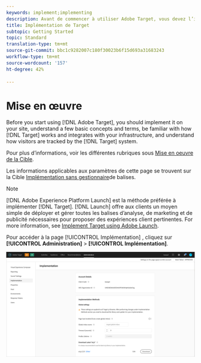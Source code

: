 ```yaml
---
keywords: implement;implementing
description: Avant de commencer à utiliser Adobe Target, vous devez l’implémenter sur votre site, comprendre quelques concepts et termes de base, être familier avec son fonctionnement et son intégration à votre infrastructure et comprendre le suivi des visiteurs par le système de ciblage.
title: Implémentation de Target
subtopic: Getting Started
topic: Standard
translation-type: tm+mt
source-git-commit: bbc1c9282007c180f30023b6f15d693a31683243
workflow-type: tm+mt
source-wordcount: '157'
ht-degree: 42%

---
```



# Mise en œuvre

Before you start using [!DNL Adobe Target], you should implement it on your site, understand a few basic concepts and terms, be familiar with how [!DNL Target] works and integrates with your infrastructure, and understand how visitors are tracked by the [!DNL Target] system.

Pour plus d’informations, voir les différentes rubriques sous [Mise en oeuvre de la Cible](/help/c-implementing-target/implementing-target.md).

Les informations applicables aux paramètres de cette page se trouvent sur la Cible [Implémentation sans gestionnaire](/help/c-implementing-target/c-implementing-target-for-client-side-web/how-to-deployatjs/implementing-target-without-a-tag-manager.md)de balises.

>[!NOTE]
>
>[!DNL Adobe Experience Platform Launch] est la méthode préférée à implémenter [!DNL Target]. [!DNL Launch] offre aux clients un moyen simple de déployer et gérer toutes les balises d’analyse, de marketing et de publicité nécessaires pour proposer des expériences client pertinentes. For more information, see [Implement Target using Adobe Launch](/help/c-implementing-target/c-implementing-target-for-client-side-web/how-to-deployatjs/cmp-implementing-target-using-adobe-launch.md).

Pour accéder à la page [!UICONTROL Implémentation] , cliquez sur **[!UICONTROL Administration]** > **[!UICONTROL Implémentation]**.

![Page de mise en oeuvre](/help/administrating-target/assets/implementation.png)